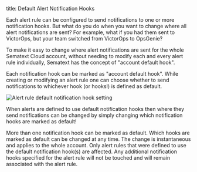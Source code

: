 title: Default Alert Notification Hooks

Each alert rule can be configured to send notifications to one or more
notification hooks.  But what do you do when you want to change where
all alert notifications are sent?  For example, what if you had them
sent to VictorOps, but your team switched from VictorOps to OpsGenie?

To make it easy to change where alert notifications are sent for the
whole Sematext Cloud account, without needing to modify each and every
alert rule individually, Sematext has the concept of "account default
hook".

Each notification hook can be marked as "account default hook".  While
creating or modifying an alert rule one can choose whether to send
notifications to whichever hook (or hooks!) is defined as default.

<img alt="Alert rule default notification hook setting"
src="../../images/alerts/alert-rule-default-hook.png"
title="Alert rule default notification hook setting">

When alerts are defined to use default notification hooks then where
they send notifications can be changed by simply changing which
notification hooks are marked as default!

More than one notification hook can be marked as default.  Which hooks
are marked as default can be changed at any time.  The change is
instantaneous and applies to the whole account.  Only alert rules that
were defined to use the default notification hook(s) are affected.
Any additional notification hooks specified for the alert rule will
not be touched and will remain associated with the alert rule.
